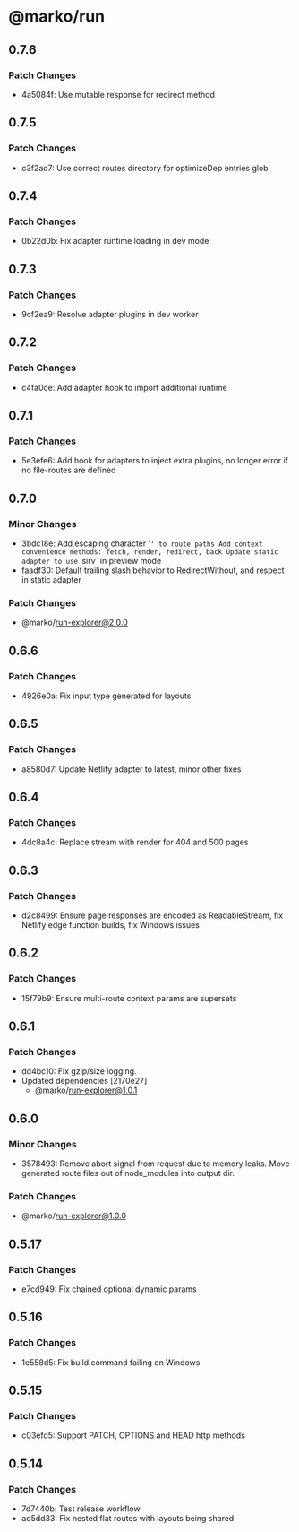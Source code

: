 # @marko/run

## 0.7.6

### Patch Changes

- 4a5084f: Use mutable response for redirect method

## 0.7.5

### Patch Changes

- c3f2ad7: Use correct routes directory for optimizeDep entries glob

## 0.7.4

### Patch Changes

- 0b22d0b: Fix adapter runtime loading in dev mode

## 0.7.3

### Patch Changes

- 9cf2ea9: Resolve adapter plugins in dev worker

## 0.7.2

### Patch Changes

- c4fa0ce: Add adapter hook to import additional runtime

## 0.7.1

### Patch Changes

- 5e3efe6: Add hook for adapters to inject extra plugins, no longer error if no file-routes are defined

## 0.7.0

### Minor Changes

- 3bdc18e: Add escaping character '`' to route paths
Add context convenience methods: fetch, render, redirect, back
Update static adapter to use `sirv` in preview mode
- faadf30: Default trailing slash behavior to RedirectWithout, and respect in static adapter

### Patch Changes

- @marko/run-explorer@2.0.0

## 0.6.6

### Patch Changes

- 4926e0a: Fix input type generated for layouts

## 0.6.5

### Patch Changes

- a8580d7: Update Netlify adapter to latest, minor other fixes

## 0.6.4

### Patch Changes

- 4dc8a4c: Replace stream with render for 404 and 500 pages

## 0.6.3

### Patch Changes

- d2c8499: Ensure page responses are encoded as ReadableStream, fix Netlify edge function builds, fix Windows issues

## 0.6.2

### Patch Changes

- 15f79b9: Ensure multi-route context params are supersets

## 0.6.1

### Patch Changes

- dd4bc10: Fix gzip/size logging.
- Updated dependencies [2170e27]
  - @marko/run-explorer@1.0.1

## 0.6.0

### Minor Changes

- 3578493: Remove abort signal from request due to memory leaks. Move generated route files out of node_modules into output dir.

### Patch Changes

- @marko/run-explorer@1.0.0

## 0.5.17

### Patch Changes

- e7cd949: Fix chained optional dynamic params

## 0.5.16

### Patch Changes

- 1e558d5: Fix build command failing on Windows

## 0.5.15

### Patch Changes

- c03efd5: Support PATCH, OPTIONS and HEAD http methods

## 0.5.14

### Patch Changes

- 7d7440b: Test release workflow
- ad5dd33: Fix nested flat routes with layouts being shared
